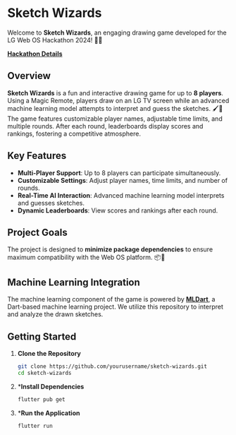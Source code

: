 # Sketch Wizards

Welcome to **Sketch Wizards**, an engaging drawing game developed for the LG Web OS Hackathon 2024! 🎨✨

**[Hackathon Details](https://weboshackathon.lge.com/)**

## Overview

**Sketch Wizards** is a fun and interactive drawing game for up to **8 players**. Using a Magic Remote, players draw on an LG TV screen while an advanced machine learning model attempts to interpret and guess the sketches. 🖌️🤖 The game features customizable player names, adjustable time limits, and multiple rounds. After each round, leaderboards display scores and rankings, fostering a competitive atmosphere. 

## Key Features

- **Multi-Player Support**: Up to 8 players can participate simultaneously.
- **Customizable Settings**: Adjust player names, time limits, and number of rounds.
- **Real-Time AI Interaction**: Advanced machine learning model interprets and guesses sketches.
- **Dynamic Leaderboards**: View scores and rankings after each round.

## Project Goals

The project is designed to **minimize package dependencies** to ensure maximum compatibility with the Web OS platform. 📦🚫

## Machine Learning Integration

The machine learning component of the game is powered by [**MLDart**](https://github.com/LucaTedeschini/MLDart), a Dart-based machine learning project. We utilize this repository to interpret and analyze the drawn sketches.

## Getting Started

1. **Clone the Repository**
   ```bash
   git clone https://github.com/yourusername/sketch-wizards.git
   cd sketch-wizards
2. ***Install Dependencies**
   ```bash
   flutter pub get
2. ***Run the Application**
   ```bash
   flutter run